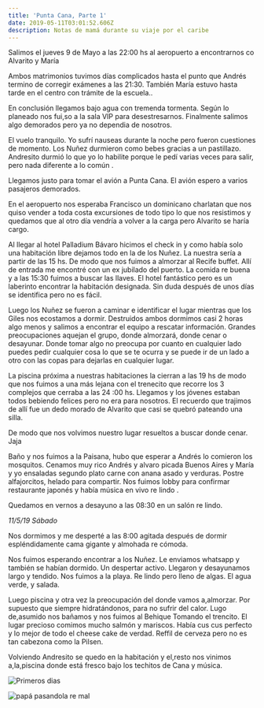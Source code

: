 ```yaml
---
title: 'Punta Cana, Parte 1'
date: 2019-05-11T03:01:52.606Z
description: Notas de mamá durante su viaje por el caribe
---
```

Salimos el jueves 9 de Mayo a las 22:00 hs al aeropuerto a encontrarnos co Alvarito y María   

Ambos matrimonios tuvimos días complicados hasta el punto que Andrés termino de corregir exámenes a las 21:30. También María estuvo hasta tarde en el centro con trámite de la escuela..

En conclusión llegamos bajo agua con tremenda tormenta. Según lo planeado nos fui,so a la sala VIP para desestresarnos. Finalmente salimos algo demorados pero ya no dependia de nosotros.

El vuelo tranquilo. Yo sufrí nauseas durante la noche pero fueron cuestiones de momento. Los Nuñez durmieron como bebes gracias a un pastillazo. Andresito durmió lo que yo lo habilite porque le pedí varias veces para salir, pero nada diferente a lo común .

Llegamos justo para tomar el avión a Punta Cana. El avión espero a varios pasajeros demorados.

En el aeropuerto nos esperaba Francisco un dominicano charlatan que nos quiso vender a toda costa excursiones de todo tipo lo que nos resistimos y quedamos que al otro día vendría a volver a la carga pero Alvarito se haría cargo.

Al llegar al hotel Palladium Bávaro hicimos el check in y como había solo una habitación libre dejamos todo en la de los Nuñez. La nuestra sería a partir de las 15 hs. De modo que nos fuimos a almorzar  al Recife buffet. Allí de entrada me encontré con un ex jubilado del puerto. La comida re buena y a las 15:30 fuimos a buscar las llaves. El hotel fantástico pero es un laberinto encontrar la habitación designada. Sin duda después de unos días se identifica pero no es fácil.

Luego los Nuñez se fueron a caminar e identificar el lugar mientras que los Giles nos ecostamos a dormir. Destruidos ambos dormimos casi 2 horas algo menos y salimos a encontrar el equipo a rescatar información. Grandes preocupaciones aquejan el grupo, donde almorzará, donde cenar o desayunar. Donde tomar algo  no preocupa por cuanto en cualquier lado puedes pedir cualquier cosa lo que se te ocurra y se puede ir de un lado a otro con las copas para dejarlas en cualquier lugar.

La piscina próxima a nuestras habitaciones la cierran a las 19 hs de modo que nos fuimos a una más lejana con el trenecito que recorre los 3 complejos que cerraba a las 24 :00 hs. Llegamos y los jóvenes estaban todos bebiendo felices pero no era para nosotros. El recuerdo que trajimos de allí fue un dedo morado de Alvarito que casi se quebró pateando una silla.

De modo que nos volvimos  nuestro lugar resueltos a buscar donde cenar. Jaja

Baño y nos fuimos a la Paisana, hubo que esperar a Andrés lo comieron los mosquitos. Cenamos muy rico Andrés y alvaro picada Buenos Aires y María y yo ensaladas segundo plato carne con anana asado y verduras. Postre alfajorcitos, helado para compartir. Nos fuimos lobby para confirmar restaurante japonés y había música en vivo re lindo .

Quedamos en vernos a desayuno a las 08:30 en un salón re lindo. 

_11/5/19 Sábado_  

Nos dormimos y me desperté a las 8:00 agitada después de dormir espléndidamente cama gigante y almohada re cómoda.

Nos fuimos esperando encontrar a los Nuñez. Le enviamos whatsapp y también se habían dormido. Un despertar activo. Llegaron y desayunamos largo y tendido. Nos fuimos a la playa. Re lindo pero lleno de algas. El agua verde, y salada. 

Luego piscina y otra vez la preocupación del donde vamos a,almorzar. Por supuesto que siempre hidratándonos, para no sufrir del calor. Lugo de,asumido nos bañamos y nos fuimos al  Behique Tomando el trencito. El lugar precioso comimos mucho salmón y mariscos. Había cus cus perfecto y lo mejor de todo el cheese cake de verdad. Reffil de cerveza pero no es tan cabezona como la Pilsen.

Volviendo Andresito se quedo en la habitación y el,resto nos vinimos a,la,piscina donde está fresco bajo los techitos de Cana y música.

![](/img/whatsapp-image-2019-05-11-at-2.22.58-pm.jpeg "Primeros dias")

![](/img/whatsapp-image-2019-05-11-at-7.53.21-pm.jpeg "papá pasandola re mal")
